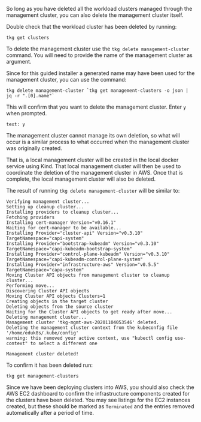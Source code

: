 So long as you have deleted all the workload clusters managed through the management cluster, you can also delete the management cluster itself.

Double check that the workload cluster has been deleted by running:

```execute-1
tkg get clusters
```

To delete the management cluster use the ``tkg delete management-cluster`` command. You will need to provide the name of the management cluster as argument.

Since for this guided installer a generated name may have been used for the management cluster, you can use the command:

```execute-1
tkg delete management-cluster `tkg get management-clusters -o json | jq -r ".[0].name"`
```

This will confirm that you want to delete the management cluster. Enter ``y`` when prompted.

```terminal:input
text: y
```

The management cluster cannot manage its own deletion, so what will occur is a similar process to what occurred when the management cluster was originally created.

That is, a local management cluster will be created in the local docker service using Kind. That local management cluster will then be used to coordinate the deletion of the management cluster in AWS. Once that is complete, the local management cluster will also be deleted.

The result of running ``tkg delete management-cluster`` will be similar to:

```
Verifying management cluster...
Setting up cleanup cluster...
Installing providers to cleanup cluster...
Fetching providers
Installing cert-manager Version="v0.16.1"
Waiting for cert-manager to be available...
Installing Provider="cluster-api" Version="v0.3.10" TargetNamespace="capi-system"
Installing Provider="bootstrap-kubeadm" Version="v0.3.10" TargetNamespace="capi-kubeadm-bootstrap-system"
Installing Provider="control-plane-kubeadm" Version="v0.3.10" TargetNamespace="capi-kubeadm-control-plane-system"
Installing Provider="infrastructure-aws" Version="v0.5.5" TargetNamespace="capa-system"
Moving Cluster API objects from management cluster to cleanup cluster...
Performing move...
Discovering Cluster API objects
Moving Cluster API objects Clusters=1
Creating objects in the target cluster
Deleting objects from the source cluster
Waiting for the Cluster API objects to get ready after move...
Deleting management cluster...
Management cluster 'tkg-mgmt-aws-20201104053546' deleted.
Deleting the management cluster context from the kubeconfig file '/home/eduk8s/.kube/config'
warning: this removed your active context, use "kubectl config use-context" to select a different one

Management cluster deleted!
```

To confirm it has been deleted run:

```execute-1
tkg get management-clusters
```

Since we have been deploying clusters into AWS, you should also check the AWS EC2 dashboard to confirm the infrastructure components created for the clusters have been deleted. You may see listings for the EC2 instances created, but these should be marked as ``Terminated`` and the entries removed automatically after a period of time.

